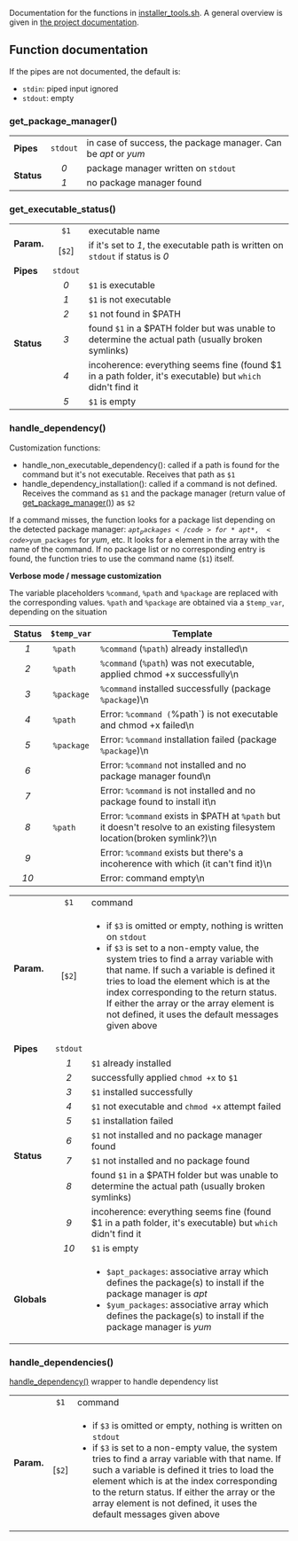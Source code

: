 Documentation for the functions in [installer_tools.sh](installer_tools.sh). A general overview is given in [the project documentation](README.md#installer-tools).

## Function documentation
If the pipes are not documented, the default is:
- `stdin`: piped input ignored
- `stdout`: empty

### get_package_manager()
<table>
	<tr><td><b>Pipes</b><td align="center"><code>stdout</code></td><td>in case of success, the package manager. Can be <em>apt</em> or <em>yum</em></td></tr>
        <tr><td rowspan="2"><b>Status</b></td><td align="center"><em>0</em></td><td>package manager written on <code>stdout</code></td></tr>
        <tr>	<td align="center"><em>1</em></td><td>no package manager found</td></tr>
</table>

### get_executable_status()
<table>
	<tr><td rowspan="2"><b>Param.</b></td><td align="center"><code>$1</code></td><td width="90%">executable name</td></tr>
        <tr>    <td align="center">[<code>$2</code>]</td><td>if it's set to <em>1</em>, the executable path is written on <code>stdout</code> if status is <em>0</em></td></tr>
        <tr><td><b>Pipes</b><td align="center"><code>stdout</code></td><td></td></tr>
        <tr><td rowspan="6"><b>Status</b></td>
		<td align="center"><em>0</em></td><td><code>$1</code> is executable</td></tr>
        <tr>    <td align="center"><em>1</em></td><td><code>$1</code> is not executable</td></tr>
	<tr>    <td align="center"><em>2</em></td><td><code>$1</code> not found in $PATH</td></tr>
        <tr>    <td align="center"><em>3</em></td><td>found <code>$1</code> in a $PATH folder but was unable to determine the actual path (usually broken symlinks)</td></tr>
        <tr>    <td align="center"><em>4</em></td><td>incoherence: everything seems fine (found $1 in a path folder, it's executable) but <code>which</code> didn't find 
		it</td></tr>
        <tr>    <td align="center"><em>5</em></td><td><code>$1</code> is empty</td></tr>
</table>

### handle_dependency()

Customization functions:
- handle_non_executable_dependency(): called if a path is found for the command but it's not executable. Receives that path as `$1`
- handle_dependency_installation(): called if a command is not defined. Receives the command as `$1` and the package manager (return value
  of [get_package_manager()](#get_package_manager)) as `$2`

If a command misses, the function looks for a package list depending on the detected package manager: <code>$apt_packages</code>
for *apt*, <code>$yum_packages</code> for *yum*, etc. It looks for a element in the array with the name of the command. If no package list or
no corresponding entry is found, the function tries to use the command name (<code>$1</code>) itself. 

**Verbose mode / message customization**

The variable placeholders `%command`, `%path` and `%package` are replaced with the corresponding values. `%path` and `%package` are
obtained via a  `$temp_var`, depending on the situation

| Status | `$temp_var` | Template
|:------:| ----------- | --------
|*1*| `%path` | `%command` (`%path`) already installed\n
|*2*| `%path` | `%command` (`%path`) was not executable, applied chmod +x successfully\n
|*3*| `%package` | `%command` installed successfully (package `%package`)\n
|*4*| `%path` | Error: `%command (`%path`) is not executable and chmod +x failed\n
|*5*| `%package` | Error: `%command` installation failed (package `%package`)\n
|*6*| | Error: `%command` not installed and no package manager found\n
|*7*| | Error: `%command` is not installed and no package found to install it\n
|*8*| `%path` | Error: `%command` exists in $PATH at `%path` but it doesn't resolve to an existing filesystem location(broken symlink?)\n
|*9*| | Error: `%command` exists but there's a incoherence with which (it can't find it)\n
|*10*| | Error: command empty\n

<table>
        <tr><td rowspan="2"><b>Param.</b></td><td align="center"><code>$1</code><td width="90%">command</td></tr>
        <tr>    <td align="center">[<code>$2</code>]</td><td>
		<ul>
			<li>if <code>$3</code> is omitted or empty, nothing is written on <code>stdout</code></li>
                        <li>if <code>$3</code> is set to a non-empty value, the system tries to find a array variable with that name. If such a variable
                        is defined it tries to load the element which is at the index corresponding to the return status. If either the array or the array element
                        is not defined, it uses the default messages given above</li>
                </ul>
        </td></tr>
        <tr><td><b>Pipes</b><td align="center"><code>stdout</code></td><td></td></tr>
        <tr><td rowspan="10"><b>Status</b></td>
		<td align="center"><em>1</em></td><td><code>$1</code> already installed</td></tr>
        <tr>    <td align="center"><em>2</em></td><td>successfully applied <code>chmod +x</code> to <code>$1</code></td></tr>
        <tr>    <td align="center"><em>3</em></td><td><code>$1</code> installed successfully</td></tr>
        <tr>    <td align="center"><em>4</em></td><td><code>$1</code> not executable and <code>chmod +x</code> attempt failed</td></tr>
        <tr>    <td align="center"><em>5</em></td><td><code>$1</code> installation failed</td></tr>
        <tr>    <td align="center"><em>6</em></td><td><code>$1</code> not installed and no package manager found</td></tr>
        <tr>    <td align="center"><em>7</em></td><td><code>$1</code> not installed and no package found</td></tr>
        <tr>    <td align="center"><em>8</em></td><td>found <code>$1</code> in a $PATH folder but was unable to determine the actual path (usually broken symlinks)</td></tr>
        <tr>    <td align="center"><em>9</em></td><td>incoherence: everything seems fine (found $1 in a path folder, it's executable) but <code>which</code> didn't find
                it</td></tr>
        <tr>    <td align="center"><em>10</em></td><td><code>$1</code> is empty</td></tr>
	<tr><td><b>Globals</b></td><td align="center"></td><td>
		<ul>
			<li><code>$apt_packages</code>: associative array which defines the package(s) to install if the package manager is <em>apt</em></li>
			<li><code>$yum_packages</code>: associative array which defines the package(s) to install if the package manager is <em>yum</em></li>
		</ul>
	</td></tr>
</table>

### handle_dependencies()
[handle_dependency()](#handle_dependency) wrapper to handle dependency list

<table>
        <tr><td rowspan="2"><b>Param.</b></td><td align="center"><code>$1</code><td width="90%">command</td></tr>
        <tr>    <td align="center">[<code>$2</code>]</td><td>
                <ul>
                        <li>if <code>$3</code> is omitted or empty, nothing is written on <code>stdout</code></li>
                        <li>if <code>$3</code> is set to a non-empty value, the system tries to find a array variable with that name. If such a variable
                        is defined it tries to load the element which is at the index corresponding to the return status. If either the array or the array element
                        is not defined, it uses the default messages given above</li>
                </ul>
        </td></tr>
</table>
